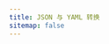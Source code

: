 ```yaml
---
title: JSON 与 YAML 转换
sitemap: false
---
```

<div class="split-view">
  <div id="json"></div>
  <div id="yaml"></div>
</div>

<script type="module" data-pjax>
  import { provideFluentDesignSystem, baseLayerLuminance, StandardLuminance } from "https://cdn.jsdelivr.net/npm/@fluentui/web-components/+esm";
  provideFluentDesignSystem().register();
  import * as monaco from "https://cdn.jsdelivr.net/npm/monaco-editor/+esm";
  if (typeof matchMedia === "function") {
    const scheme = window.matchMedia("(prefers-color-scheme: dark)");
    if (typeof scheme !== "undefined") {
      scheme.addListener(e => {
        monaco.editor.setTheme(e.matches ? "vs-dark" : "vs");
        baseLayerLuminance.withDefault(e.matches ? StandardLuminance.DarkMode : StandardLuminance.LightMode)
      });
      if (scheme.matches) {
        monaco.editor.setTheme("vs-dark");
        baseLayerLuminance.withDefault(StandardLuminance.DarkMode);
      }
    }
  }
  function createEditor(id, language, value) {
    return monaco.editor.create(document.getElementById(id), {
      value: value,
      language: language,
      automaticLayout: true,
      fontFamily: "'Cascadia Code NF', 'Cascadia Code PL', 'Cascadia Code', Consolas, 'Courier New', monospace",
      fontLigatures: "ligatures",
      minimap: {
        enabled: false
      },
      padding: {
        bottom: 4,
        top: 4
      },
      smoothScrolling: true,
      tabSize: 2
    });
  };
  const json = createEditor("json", "javascript", "// JSON");
  const yaml = createEditor("yaml", "yaml", "# YAML");
  import * as JSONBig from "https://cdn.jsdelivr.net/npm/json-bigint/+esm";
  import * as jsYaml from "https://cdn.jsdelivr.net/npm/js-yaml/+esm";
  let isJsonChanged = false;
  json.onDidChangeModelContent(_ => {
    if (isYamlChanged) {
      isYamlChanged = false;
      return;
    }
    let object;
    try {
      const value = json.getValue();
      object = JSONBig.parse(value);
    }
    catch (ex) {
      console.error(ex);
      object = ex;
    }
    const result = jsYaml.dump(object);
    isJsonChanged = true;
    yaml.setValue(result ?? "# YAML");
  });
  let isYamlChanged = false;
  yaml.onDidChangeModelContent(_ => {
    if (isJsonChanged) {
      isJsonChanged = false;
      return;
    }
    let object;
    try {
      const value = yaml.getValue();
      object = jsYaml.load(value);
    }
    catch (ex) {
      console.error(ex);
      object = ex;
    }
    const result = JSONBig.stringify(object, null, 2);
    isYamlChanged = true;
    json.setValue(result ?? "// JSON");
  });
</script>

<style>
  @import 'https://cdn.jsdelivr.net/npm/github-markdown-css';

  div.split-view {
    width: 100%;
    height: 100%;
    display: flex;
    gap: 0.3rem;
  }

  div.split-view #json,
  div.split-view #yaml {
    display: block;
    width: 50%;
    min-height: 400px;
    box-sizing: border-box;
    background: var(--vscode-editor-background);
    border-radius: calc(var(--layer-corner-radius)* 1px);
    box-shadow: var(--elevation-shadow-card-rest);
  }

  div.split-view #json .monaco-editor,
  div.split-view #json .monaco-editor .overflow-guard,
  div.split-view #yaml .monaco-editor,
  div.split-view #yaml .monaco-editor .overflow-guard {
    border-radius: inherit;
  }

  @media (max-width: 767px) {
    div.split-view {
      flex-direction: column;
    }

    div.split-view #json,
    div.split-view #yaml {
      width: 100%;
      height: 50%;
    }
  }
</style>
